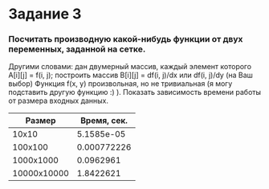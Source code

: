 # Задание 3

### Посчитать производную какой-нибудь функции от двух переменных, заданной на сетке.
Другими словами: дан двумерный массив, каждый элемент которого A[i][j] = f(i, j);
построить массив B[i][j] = df(i, j)/dx или df(i, j)/dy (на Ваш выбор) Функция f(x, y)
произвольная, но не тривиальная (я могу подставить другую функцию :) ). Показать
зависимость времени работы от размера входных данных.

| Размер | Время, сек. |
| --- | --- |
| 10х10 | 5.1585e-05 |
| 100х100 | 0.000772226 |
| 1000х1000 | 0.0962961 |
| 10000x10000 | 1.8422621 |